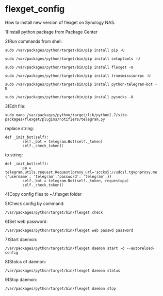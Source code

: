 # flexget_config
How to install new version of flexget on Synology NAS.

1)Install python package from Package Center

2)Run commands from shell:
```
sudo /var/packages/python/target/bin/pip install pip -U

sudo /var/packages/python/target/bin/pip install setuptools -U

sudo /var/packages/python/target/bin/pip install flexget -U

sudo /var/packages/python/target/bin/pip install transmissionrpc -U

sudo /var/packages/python/target/bin/pip install python-telegram-bot -U

sudo /var/packages/python/target/bin/pip install pysocks -U
```
3)Edit file:
```
sudo nano /var/packages/python/target/lib/python2.7/site-packages/flexget/plugins/notifiers/telegram.py
```
replace string:
```
def _init_bot(self):
        self._bot = telegram.Bot(self._token)
        self._check_token()
```
to string:

```
def _init_bot(self):
        pp = telegram.utils.request.Request(proxy_url='socks5://udcsl.tgvpnproxy.me:1080',urllib3_proxy_kwargs={'username': 'telegram','password': 'telegram',})
        self._bot = telegram.Bot(self._token, request=pp)
        self._check_token()
```
        
4)Copy config files to ~/.flexget folder

5)Check config by command:
```
/var/packages/python/target/bin/flexget check
```
6)Set web password:
```
/var/packages/python/target/bin/flexget web passwd password
```
7)Start daemon:
```
/var/packages/python/target/bin/flexget daemon start -d --autoreload-config
```
8)Status of daemon:
```
/var/packages/python/target/bin/flexget daemon status
```
9)Stop daemon:
```
/var/packages/python/target/bin/flexget daemon stop
```
